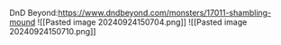 DnD Beyond:https://www.dndbeyond.com/monsters/17011-shambling-mound
![[Pasted image 20240924150704.png]]
![[Pasted image 20240924150710.png]]